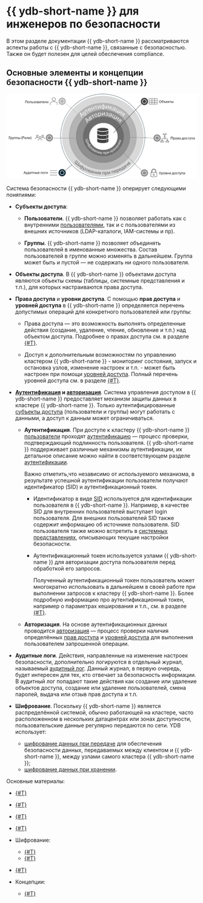# {{ ydb-short-name }} для инженеров по безопасности

В этом разделе документации {{ ydb-short-name }} рассматриваются аспекты работы с {{ ydb-short-name }}, связанные с безопасностью. Также он будет полезен для целей обеспечения compliance.

## Основные элементы и концепции безопасности {{ ydb-short-name }}

![Обзорная диаграмма](./_assets/security-overview.png)

Система безопасности {{ ydb-short-name }} оперирует следующими понятиями:

- **Субъекты доступа**:

    - **Пользователи**. {{ ydb-short-name }} позволяет работать как с внутренними [пользователями](./authorization.md#user), так и с пользователями из внешних источников (LDAP-каталоги, IAM-системы и пр).

    - **Группы**. {{ ydb-short-name }} позволяет объединять пользователей в именованные множества. Состав пользователей в группе можно изменять в дальнейшем. Группа может быть и пустой — не содержать ни одного пользователя.

- **Объекты доступа**. В {{ ydb-short-name }} объектами доступа являются объекты схемы (таблицы, системные представления и т.п.), для которых настраиваются права доступа.

- **Права доступа** и **уровни доступа**. С помощью **прав доступа** и **уровней доступа** в {{ ydb-short-name }} определяется перечень допустимых операций для конкретного пользователей или группы:

    - Права доступа — это возможность выполнять определенные действия (создание, удаление, чтение, обновление и т.п.) над объектом доступа. Подробнее о правах доступа см. в разделе [{#T}](./authorization.md#right).

    - Доступ к дополнительным возможностям по управлению кластером {{ ydb-short-name }} - мониторинг состояния, запуск и остановка узлов, изменение настроек и т.п. - может быть настроен при помощи [уровней доступа](../concepts/glossary.md#access-level). Полный перечень уровней доступа см. в разделе [{#T}](../reference/configuration/security_config.md#security-access-levels).

- **[Аутентификация](./authentication.md) и [авторизация](./authorization.md)**. Система управления доступом в {{ ydb-short-name }} предоставляет механизм защиты данных в кластере {{ ydb-short-name }}. Только аутентифицированные [субъекты доступа](../concepts/glossary.md#access-subject) (пользователи и группы) могут работать с данными, а доступ к данным может ограничиваться.

    - **Аутентификация**. При доступе к кластеру {{ ydb-short-name }} [пользователи](../concepts/glossary.md#access-user) проходят [аутентификацию](./authentication.md) — процесс проверки, подтверждающий подлинность пользователя. {{ ydb-short-name }} поддерживает различные механизмы аутентификации, их детальное описание можно найти в соответствующем разделе [аутентификации](./authentication.md).

        Важно отметить,что независимо от используемого механизма, в результате успешной аутентификации пользователи получают идентификатор (SID) и аутентификационный токен.

        - Идентификатор в виде [SID](./authorization.md#sid) используется для идентификации пользователя в {{ ydb-short-name }}. Например, в качестве SID для внутренних пользователей выступает login пользователя. Для внешних пользователей SID также содержит информацию об источнике пользователя. SID пользователя также можно встретить в [системных представлениях](../dev/system-views.md), описывающих текущие настройки безопасности.

        - Аутентификационный токен используется узлами {{ ydb-short-name }} для авторизации доступа пользователя перед обработкой его запросов.

            Полученный аутентификационный токен пользователь может многократно использовать в дальнейшем в своей работе при выполнении запросов к кластеру {{ ydb-short-name }}. Более подробную информацию про аутентификационный токен, например о параметрах кеширования и т.п., см. в разделе [{#T}](../reference/configuration/auth_config.md).

    - **Авторизация**. На основе аутентификационных данных проводится [авторизация](./authorization.md) — процесс проверки наличия определённых [прав доступа](../concepts/glossary.md#access-right) и [уровней доступа](../concepts/glossary.md#access-level) для выполнения пользователем запрошенной операции.

- **Аудитные логи**. Действия, направленные на изменение настроек безопасности, дополнительно логируются в отдельный журнал, называемый [аудитный лог](./audit-log.md). Данный журнал, в первую очередь, будет интересен для тех, кто отвечает за безопасность информации. В аудитный лог попадают такие действия как создание или удаление объектов доступа, создание или удаление пользователей, смена паролей, выдача или отзыв прав доступа и т.п.

- **Шифрование**. Поскольку {{ ydb-short-name }} является распределённой системой, обычно работающей на кластере, часто расположенном в нескольких датацентрах или зонах доступности, пользовательские данные регулярно передаются по сети. YDB использует:

    - [шифрование данных при передаче](./encryption/data-in-transit.md) для обеспечения безопасности данных, передаваемых между клиентом и {{ ydb-short-name }}, между узлами самого кластера {{ ydb-short-name }};
    - [шифрование данных при хранении](./encryption/data-at-rest.md).


Основные материалы:

- [{#T}](authentication.md)
- [{#T}](authorization.md)
- [{#T}](builtin-security.md)
- [{#T}](audit-log.md)
- Шифрование:

  - [{#T}](encryption/data-at-rest.md)
  - [{#T}](encryption/data-in-transit.md)

- [{#T}](short-access-control-notation.md)
- Концепции:

  - [{#T}](../concepts/connect.md)
